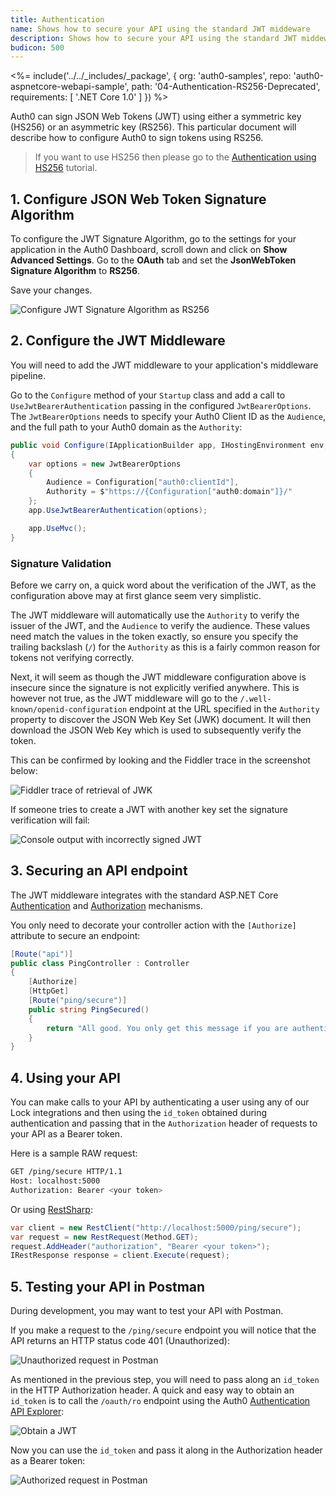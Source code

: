 ```yaml
---
title: Authentication
name: Shows how to secure your API using the standard JWT middeware
description: Shows how to secure your API using the standard JWT middeware.
budicon: 500
---
```


<%= include('../../_includes/_package', {
  org: 'auth0-samples',
  repo: 'auth0-aspnetcore-webapi-sample',
  path: '04-Authentication-RS256-Deprecated',
  requirements: [
    '.NET Core 1.0'
  ]
}) %>

Auth0 can sign JSON Web Tokens (JWT) using either a symmetric key (HS256) or an asymmetric key (RS256). This particular document will describe how to configure Auth0 to sign tokens using RS256.

> If you want to use HS256 then please go to the [Authentication using HS256](/quickstart/backend/aspnet-core-webapi/05-authentication-hs256-deprecated) tutorial.

## 1. Configure JSON Web Token Signature Algorithm

To configure the JWT Signature Algorithm, go to the settings for your application in the Auth0 Dashboard, scroll down and click on **Show Advanced Settings**. Go to the **OAuth** tab and set the **JsonWebToken Signature Algorithm** to **RS256**.

Save your changes.

![Configure JWT Signature Algorithm as RS256](/media/articles/server-apis/aspnet-core-webapi/jwt-signature-rs256.png)

## 2. Configure the JWT Middleware

You will need to add the JWT middleware to your application's middleware pipeline.

Go to the `Configure` method of your `Startup` class and add a call to `UseJwtBearerAuthentication` passing in the configured `JwtBearerOptions`. The `JwtBearerOptions` needs to specify your Auth0 Client ID as the `Audience`, and the full path to your Auth0 domain as the `Authority`:

```csharp
public void Configure(IApplicationBuilder app, IHostingEnvironment env, ILoggerFactory loggerFactory)
{
    var options = new JwtBearerOptions
    {
        Audience = Configuration["auth0:clientId"],
        Authority = $"https://{Configuration["auth0:domain"]}/"
    };
    app.UseJwtBearerAuthentication(options);

    app.UseMvc();
}
```

### Signature Validation

Before we carry on, a quick word about the verification of the JWT, as the configuration above may at first glance seem very simplistic.

The JWT middleware will automatically use the `Authority` to verify the issuer of the JWT, and the `Audience` to verify the audience. These values need match the values in the token exactly, so ensure you specify the trailing backslash (`/`) for the `Authority` as this is a fairly common reason for tokens not verifying correctly.

Next, it will seem as though the JWT middleware configuration above is insecure since the signature is not explicitly verified anywhere. This is however not true, as the JWT middleware will go to the `/.well-known/openid-configuration` endpoint at the URL specified in the `Authority` property to discover the JSON Web Key Set (JWK) document. It will then download the JSON Web Key which is used to subsequently verify the token.

This can be confirmed by looking and the Fiddler trace in the screenshot below:

![Fiddler trace of retrieval of JWK](/media/articles/server-apis/aspnet-core-webapi/fiddler.png)

If someone tries to create a JWT with another key set the signature verification will fail:

![Console output with incorrectly signed JWT](/media/articles/server-apis/aspnet-core-webapi/console-output.png)

## 3. Securing an API endpoint

The JWT middleware integrates with the standard ASP.NET Core [Authentication](https://docs.asp.net/en/latest/security/authentication/index.html) and [Authorization](https://docs.asp.net/en/latest/security/authorization/index.html) mechanisms.

You only need to decorate your controller action with the `[Authorize]` attribute to secure an endpoint:

```csharp
[Route("api")]
public class PingController : Controller
{
    [Authorize]
    [HttpGet]
    [Route("ping/secure")]
    public string PingSecured()
    {
        return "All good. You only get this message if you are authenticated.";
    }
}
```

## 4. Using your API

You can make calls to your API by authenticating a user using any of our Lock integrations and then using the `id_token` obtained during authentication and passing that in the `Authorization` header of requests to your API as a Bearer token.

Here is a sample RAW request:

```bash
GET /ping/secure HTTP/1.1
Host: localhost:5000
Authorization: Bearer <your token>
```

Or using [RestSharp](http://restsharp.org/):

```csharp
var client = new RestClient("http://localhost:5000/ping/secure");
var request = new RestRequest(Method.GET);
request.AddHeader("authorization", "Bearer <your token>");
IRestResponse response = client.Execute(request);
```

## 5. Testing your API in Postman

During development, you may want to test your API with Postman.

If you make a request to the `/ping/secure` endpoint you will notice that the API returns an HTTP status code 401 (Unauthorized):

![Unauthorized request in Postman](/media/articles/server-apis/aspnet-core-webapi/postman-not-authorized.png)

As mentioned in the previous step, you will need to pass along an `id_token` in the HTTP Authorization header. A quick and easy way to obtain an `id_token` is to call the `/oauth/ro` endpoint using the Auth0 [Authentication API Explorer](/api/authentication/reference#resource-owner):

![Obtain a JWT](/media/articles/server-apis/aspnet-core-webapi/request-jwt.png)

Now you can use the `id_token` and pass it along in the Authorization header as a Bearer token:

![Authorized request in Postman](/media/articles/server-apis/aspnet-core-webapi/postman-authorized.png)
